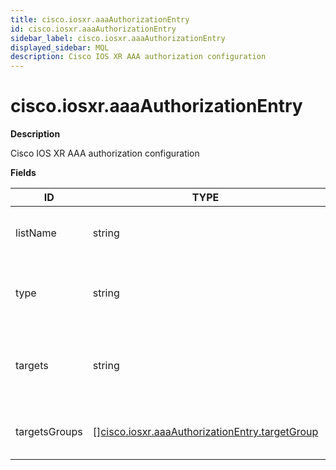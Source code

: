 ```yaml
---
title: cisco.iosxr.aaaAuthorizationEntry
id: cisco.iosxr.aaaAuthorizationEntry
sidebar_label: cisco.iosxr.aaaAuthorizationEntry
displayed_sidebar: MQL
description: Cisco IOS XR AAA authorization configuration
---
```


# cisco.iosxr.aaaAuthorizationEntry

**Description**

Cisco IOS XR AAA authorization configuration

**Fields**

| ID            | TYPE                                                                                                        | DESCRIPTION                                                    |
| ------------- | ----------------------------------------------------------------------------------------------------------- | -------------------------------------------------------------- |
| listName      | string                                                                                                      | Authorization method list name (e.g. default)                  |
| type          | string                                                                                                      | Authorization type (e.g. exec, commands, system)               |
| targets       | string                                                                                                      | Raw accounting targets string, e.g. "group tacacs_group local" |
| targetsGroups | &#91;&#93;[cisco.iosxr.aaaAuthorizationEntry.targetGroup](cisco.iosxr.aaaauthorizationentry.targetgroup.md) | Parse targets into structured groups                           |
